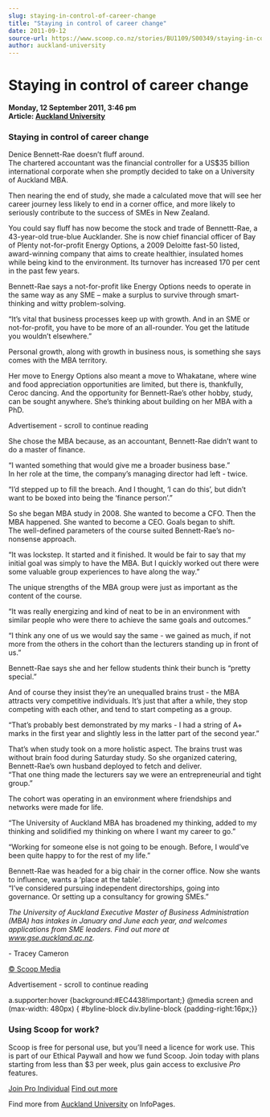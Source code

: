 ```yaml
---
slug: staying-in-control-of-career-change
title: "Staying in control of career change"
date: 2011-09-12
source-url: https://www.scoop.co.nz/stories/BU1109/S00349/staying-in-control-of-career-change.htm
author: auckland-university
---
```

Staying in control of career change
===================================

**Monday, 12 September 2011, 3:46 pm**  
**Article: [Auckland University](https://info.scoop.co.nz/Auckland_University)**

### Staying in control of career change

Denice Bennett-Rae doesn’t fluff around.  
The chartered accountant was the financial controller for a US$35 billion international corporate when she promptly decided to take on a University of Auckland MBA.

Then nearing the end of study, she made a calculated move that will see her career journey less likely to end in a corner office, and more likely to seriously contribute to the success of SMEs in New Zealand.

You could say fluff has now become the stock and trade of Bennettt-Rae, a 43-year-old true-blue Aucklander. She is now chief financial officer of Bay of Plenty not-for-profit Energy Options, a 2009 Deloitte fast-50 listed, award-winning company that aims to create healthier, insulated homes while being kind to the environment. Its turnover has increased 170 per cent in the past few years.

Bennett-Rae says a not-for-profit like Energy Options needs to operate in the same way as any SME – make a surplus to survive through smart-thinking and witty problem-solving.

“It’s vital that business processes keep up with growth. And in an SME or not-for-profit, you have to be more of an all-rounder. You get the latitude you wouldn’t elsewhere.”

Personal growth, along with growth in business nous, is something she says comes with the MBA territory.

Her move to Energy Options also meant a move to Whakatane, where wine and food appreciation opportunities are limited, but there is, thankfully, Ceroc dancing. And the opportunity for Bennett-Rae’s other hobby, study, can be sought anywhere. She’s thinking about building on her MBA with a PhD.

Advertisement - scroll to continue reading





She chose the MBA because, as an accountant, Bennett-Rae didn’t want to do a master of finance.

“I wanted something that would give me a broader business base.”  
In her role at the time, the company’s managing director had left - twice.

“I’d stepped up to fill the breach. And I thought, ‘I can do this’, but didn’t want to be boxed into being the ‘finance person’.”

So she began MBA study in 2008. She wanted to become a CFO. Then the MBA happened. She wanted to become a CEO. Goals began to shift.  
The well-defined parameters of the course suited Bennett-Rae’s no-nonsense approach.

“It was lockstep. It started and it finished. It would be fair to say that my initial goal was simply to have the MBA. But I quickly worked out there were some valuable group experiences to have along the way.”

The unique strengths of the MBA group were just as important as the content of the course.

“It was really energizing and kind of neat to be in an environment with similar people who were there to achieve the same goals and outcomes.”

“I think any one of us we would say the same - we gained as much, if not more from the others in the cohort than the lecturers standing up in front of us.”

Bennett-Rae says she and her fellow students think their bunch is “pretty special.”

And of course they insist they’re an unequalled brains trust - the MBA attracts very competitive individuals. It’s just that after a while, they stop competing with each other, and tend to start competing as a group.

“That’s probably best demonstrated by my marks - I had a string of A+ marks in the first year and slightly less in the latter part of the second year.”

That’s when study took on a more holistic aspect. The brains trust was without brain food during Saturday study. So she organized catering, Bennett-Rae’s own husband deployed to fetch and deliver.  
“That one thing made the lecturers say we were an entrepreneurial and tight group.”

The cohort was operating in an environment where friendships and networks were made for life.

“The University of Auckland MBA has broadened my thinking, added to my thinking and solidified my thinking on where I want my career to go.”

“Working for someone else is not going to be enough. Before, I would’ve been quite happy to for the rest of my life.”

Bennett-Rae was headed for a big chair in the corner office. Now she wants to influence, wants a ‘place at the table’.  
“I’ve considered pursuing independent directorships, going into governance. Or setting up a consultancy for growing SMEs.”

_The University of Auckland Executive Master of Business Administration (MBA) has intakes in January and June each year, and welcomes applications from SME leaders. Find out more at  
www.gse.auckland.ac.nz._

\- Tracey Cameron  

[© Scoop Media](http://www.scoop.co.nz/about/terms.html)  

Advertisement - scroll to continue reading



a.supporter:hover {background:#EC4438!important;} @media screen and (max-width: 480px) { #byline-block div.byline-block {padding-right:16px;}}

### Using Scoop for work?

Scoop is free for personal use, but you’ll need a licence for work use. This is part of our Ethical Paywall and how we fund Scoop. Join today with plans starting from less than $3 per week, plus gain access to exclusive _Pro_ features.  
  
[Join Pro Individual](https://pro.scoop.co.nz/Individual/?from=ProIn24) [Find out more](https://pro.scoop.co.nz/using-scoop-for-work/?from=ProIn24)

Find more from [Auckland University](https://info.scoop.co.nz/Auckland_University) on InfoPages.